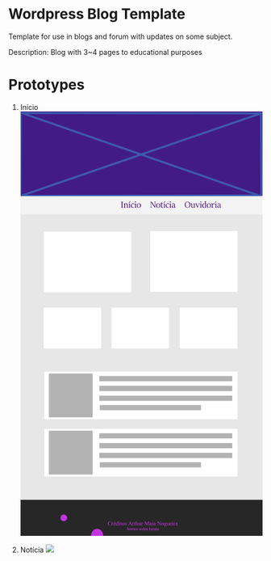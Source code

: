 # Wordpress Blog Template #

Template for use in blogs and forum with updates on some subject.

Description: Blog with 3~4 pages to educational purposes

# Prototypes #

1. Início
 ![](/prototypes/Início.jpg)

2. Notícia
 ![](/prototypes/Notícias.jpg)
